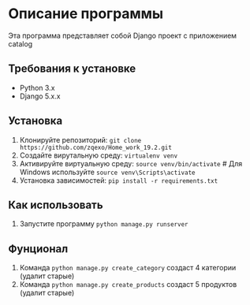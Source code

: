 # Описание программы

Эта программа представляет собой Django проект с приложением catalog 

## Требования к установке

- Python 3.x
- Django 5.x.x

## Установка
  
1. Клонируйте репозиторий: `git clone https://github.com/zqexo/Home_work_19.2.git`
2. Создайте вирутальную среду: `virtualenv venv`
3. Активируйте виртуальную среду: `source venv/bin/activate`  # Для Windows используйте `source venv\Scripts\activate`
4. Установка зависимостей: `pip install -r requirements.txt`

## Как использовать

1. Запустите программу `python manage.py runserver`

## Фунционал 

1. Команда `python manage.py create_category` создаст 4 категории (удалит старые)
2. Команда `python manage.py create_products` создаст 5 продуктов (удалит старые)


